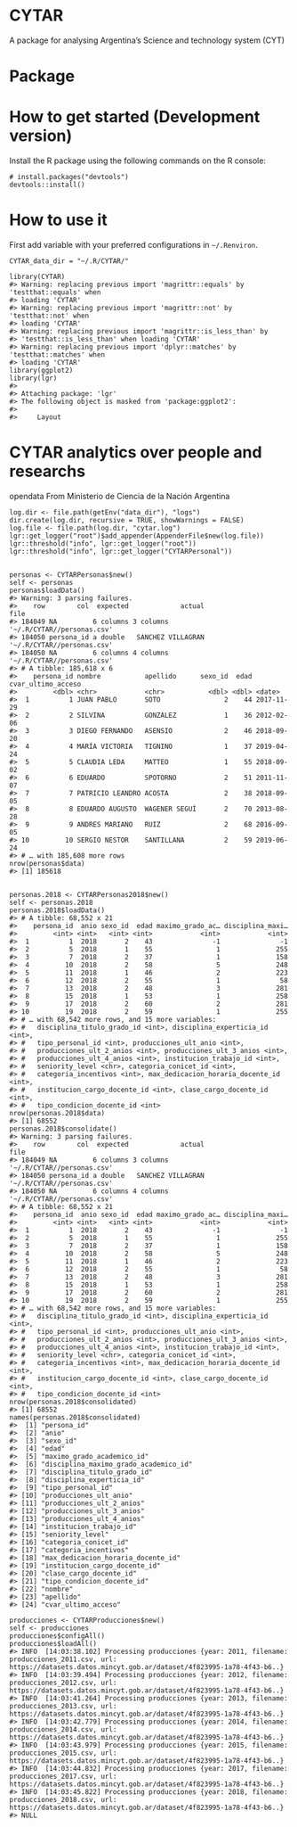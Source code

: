 
<!-- README.md is generated from README.Rmd. Please edit that file -->

CYTAR
=====

A package for analysing Argentina’s Science and technology system (CYT)

<!-- . -->

Package
=======

How to get started (Development version)
========================================

Install the R package using the following commands on the R console:

    # install.packages("devtools")
    devtools::install()

How to use it
=============

First add variable with your preferred configurations in `~/.Renviron`.

    CYTAR_data_dir = "~/.R/CYTAR/"

    library(CYTAR)
    #> Warning: replacing previous import 'magrittr::equals' by 'testthat::equals' when
    #> loading 'CYTAR'
    #> Warning: replacing previous import 'magrittr::not' by 'testthat::not' when
    #> loading 'CYTAR'
    #> Warning: replacing previous import 'magrittr::is_less_than' by
    #> 'testthat::is_less_than' when loading 'CYTAR'
    #> Warning: replacing previous import 'dplyr::matches' by 'testthat::matches' when
    #> loading 'CYTAR'
    library(ggplot2)
    library(lgr)
    #> 
    #> Attaching package: 'lgr'
    #> The following object is masked from 'package:ggplot2':
    #> 
    #>     Layout

CYTAR analytics over people and researchs
=========================================

opendata From Ministerio de Ciencia de la Nación Argentina

    log.dir <- file.path(getEnv("data_dir"), "logs")
    dir.create(log.dir, recursive = TRUE, showWarnings = FALSE)
    log.file <- file.path(log.dir, "cytar.log")
    lgr::get_logger("root")$add_appender(AppenderFile$new(log.file))
    lgr::threshold("info", lgr::get_logger("root"))
    lgr::threshold("info", lgr::get_logger("CYTARPersonal"))


    personas <- CYTARPersonas$new()
    self <- personas
    personas$loadData()
    #> Warning: 3 parsing failures.
    #>    row        col  expected             actual                       file
    #> 184049 NA         6 columns 3 columns          '~/.R/CYTAR//personas.csv'
    #> 184050 persona_id a double   SANCHEZ VILLAGRAN '~/.R/CYTAR//personas.csv'
    #> 184050 NA         6 columns 4 columns          '~/.R/CYTAR//personas.csv'
    #> # A tibble: 185,618 x 6
    #>    persona_id nombre           apellido      sexo_id  edad cvar_ultimo_acceso
    #>         <dbl> <chr>            <chr>           <dbl> <dbl> <date>            
    #>  1          1 JUAN PABLO       SOTO                2    44 2017-11-29        
    #>  2          2 SILVINA          GONZALEZ            1    36 2012-02-06        
    #>  3          3 DIEGO FERNANDO   ASENSIO             2    46 2018-09-20        
    #>  4          4 MARÍA VICTORIA   TIGNINO             1    37 2019-04-24        
    #>  5          5 CLAUDIA LEDA     MATTEO              1    55 2018-09-02        
    #>  6          6 EDUARDO          SPOTORNO            2    51 2011-11-07        
    #>  7          7 PATRICIO LEANDRO ACOSTA              2    38 2018-09-05        
    #>  8          8 EDUARDO AUGUSTO  WAGENER SEGUÍ       2    70 2013-08-28        
    #>  9          9 ANDRES MARIANO   RUIZ                2    68 2016-09-05        
    #> 10         10 SERGIO NESTOR    SANTILLANA          2    59 2019-06-24        
    #> # … with 185,608 more rows
    nrow(personas$data)
    #> [1] 185618


    personas.2018 <- CYTARPersonas2018$new()
    self <- personas.2018
    personas.2018$loadData()
    #> # A tibble: 68,552 x 21
    #>    persona_id  anio sexo_id  edad maximo_grado_ac… disciplina_maxi…
    #>         <int> <int>   <int> <int>            <int>            <int>
    #>  1          1  2018       2    43               -1               -1
    #>  2          5  2018       1    55                1              255
    #>  3          7  2018       2    37                1              158
    #>  4         10  2018       2    58                5              248
    #>  5         11  2018       1    46                2              223
    #>  6         12  2018       2    55                1               58
    #>  7         13  2018       2    48                3              281
    #>  8         15  2018       1    53                1              258
    #>  9         17  2018       2    60                2              281
    #> 10         19  2018       2    59                1              255
    #> # … with 68,542 more rows, and 15 more variables:
    #> #   disciplina_titulo_grado_id <int>, disciplina_experticia_id <int>,
    #> #   tipo_personal_id <int>, producciones_ult_anio <int>,
    #> #   producciones_ult_2_anios <int>, producciones_ult_3_anios <int>,
    #> #   producciones_ult_4_anios <int>, institucion_trabajo_id <int>,
    #> #   seniority_level <chr>, categoria_conicet_id <int>,
    #> #   categoria_incentivos <int>, max_dedicacion_horaria_docente_id <int>,
    #> #   institucion_cargo_docente_id <int>, clase_cargo_docente_id <int>,
    #> #   tipo_condicion_docente_id <int>
    nrow(personas.2018$data)
    #> [1] 68552
    personas.2018$consolidate()
    #> Warning: 3 parsing failures.
    #>    row        col  expected             actual                       file
    #> 184049 NA         6 columns 3 columns          '~/.R/CYTAR//personas.csv'
    #> 184050 persona_id a double   SANCHEZ VILLAGRAN '~/.R/CYTAR//personas.csv'
    #> 184050 NA         6 columns 4 columns          '~/.R/CYTAR//personas.csv'
    #> # A tibble: 68,552 x 21
    #>    persona_id  anio sexo_id  edad maximo_grado_ac… disciplina_maxi…
    #>         <int> <int>   <int> <int>            <int>            <int>
    #>  1          1  2018       2    43               -1               -1
    #>  2          5  2018       1    55                1              255
    #>  3          7  2018       2    37                1              158
    #>  4         10  2018       2    58                5              248
    #>  5         11  2018       1    46                2              223
    #>  6         12  2018       2    55                1               58
    #>  7         13  2018       2    48                3              281
    #>  8         15  2018       1    53                1              258
    #>  9         17  2018       2    60                2              281
    #> 10         19  2018       2    59                1              255
    #> # … with 68,542 more rows, and 15 more variables:
    #> #   disciplina_titulo_grado_id <int>, disciplina_experticia_id <int>,
    #> #   tipo_personal_id <int>, producciones_ult_anio <int>,
    #> #   producciones_ult_2_anios <int>, producciones_ult_3_anios <int>,
    #> #   producciones_ult_4_anios <int>, institucion_trabajo_id <int>,
    #> #   seniority_level <chr>, categoria_conicet_id <int>,
    #> #   categoria_incentivos <int>, max_dedicacion_horaria_docente_id <int>,
    #> #   institucion_cargo_docente_id <int>, clase_cargo_docente_id <int>,
    #> #   tipo_condicion_docente_id <int>
    nrow(personas.2018$consolidated)
    #> [1] 68552
    names(personas.2018$consolidated)
    #>  [1] "persona_id"                          
    #>  [2] "anio"                                
    #>  [3] "sexo_id"                             
    #>  [4] "edad"                                
    #>  [5] "maximo_grado_academico_id"           
    #>  [6] "disciplina_maximo_grado_academico_id"
    #>  [7] "disciplina_titulo_grado_id"          
    #>  [8] "disciplina_experticia_id"            
    #>  [9] "tipo_personal_id"                    
    #> [10] "producciones_ult_anio"               
    #> [11] "producciones_ult_2_anios"            
    #> [12] "producciones_ult_3_anios"            
    #> [13] "producciones_ult_4_anios"            
    #> [14] "institucion_trabajo_id"              
    #> [15] "seniority_level"                     
    #> [16] "categoria_conicet_id"                
    #> [17] "categoria_incentivos"                
    #> [18] "max_dedicacion_horaria_docente_id"   
    #> [19] "institucion_cargo_docente_id"        
    #> [20] "clase_cargo_docente_id"              
    #> [21] "tipo_condicion_docente_id"           
    #> [22] "nombre"                              
    #> [23] "apellido"                            
    #> [24] "cvar_ultimo_acceso"

    producciones <- CYTARProducciones$new()
    self <- producciones
    producciones$configAll()
    producciones$loadAll()
    #> INFO  [14:03:38.102] Processing producciones {year: 2011, filename: producciones_2011.csv, url: https://datasets.datos.mincyt.gob.ar/dataset/4f823995-1a78-4f43-b6..}
    #> INFO  [14:03:39.494] Processing producciones {year: 2012, filename: producciones_2012.csv, url: https://datasets.datos.mincyt.gob.ar/dataset/4f823995-1a78-4f43-b6..}
    #> INFO  [14:03:41.264] Processing producciones {year: 2013, filename: producciones_2013.csv, url: https://datasets.datos.mincyt.gob.ar/dataset/4f823995-1a78-4f43-b6..}
    #> INFO  [14:03:42.779] Processing producciones {year: 2014, filename: producciones_2014.csv, url: https://datasets.datos.mincyt.gob.ar/dataset/4f823995-1a78-4f43-b6..}
    #> INFO  [14:03:43.979] Processing producciones {year: 2015, filename: producciones_2015.csv, url: https://datasets.datos.mincyt.gob.ar/dataset/4f823995-1a78-4f43-b6..}
    #> INFO  [14:03:44.832] Processing producciones {year: 2017, filename: producciones_2017.csv, url: https://datasets.datos.mincyt.gob.ar/dataset/4f823995-1a78-4f43-b6..}
    #> INFO  [14:03:45.822] Processing producciones {year: 2018, filename: producciones_2018.csv, url: https://datasets.datos.mincyt.gob.ar/dataset/4f823995-1a78-4f43-b6..}
    #> NULL
